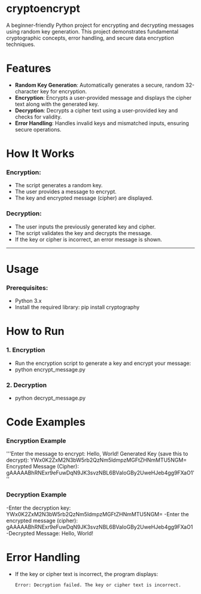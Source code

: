 # cryptoencrypt
A beginner-friendly Python project for encrypting and decrypting messages using random key generation. This project demonstrates fundamental cryptographic concepts, error handling, and secure data encryption techniques.
# Features
- **Random Key Generation**: Automatically generates a secure, random 32-character key for encryption.
- **Encryption**: Encrypts a user-provided message and displays the cipher text along with the generated key.
- **Decryption**: Decrypts a cipher text using a user-provided key and checks for validity.
- **Error Handling**: Handles invalid keys and mismatched inputs, ensuring secure operations.

# How It Works

### **Encryption:**
- The script generates a random key.
- The user provides a message to encrypt.
- The key and encrypted message (cipher) are displayed.

### **Decryption:**
- The user inputs the previously generated key and cipher.
- The script validates the key and decrypts the message.
- If the key or cipher is incorrect, an error message is shown.

---

# Usage

### **Prerequisites:**
- Python 3.x
- Install the required library:
  pip install cryptography



# How to Run

### 1. **Encryption**
- Run the encryption script to generate a key and encrypt your message:
- python encrypt_message.py

### 2. **Decryption**
- python decrypt_message.py



# Code Examples

### **Encryption Example**

'''Enter the message to encrypt: Hello, World!
Generated Key (save this to decrypt): YWx0K2ZxM2N3bW5rb2QzNm5ldmpzMGFtZHNmMTU5NGM=
Encrypted Message (Cipher): gAAAAABhRNExr9eFuwDqN9JK3svzNBL6BVaIoGBy2UweHJeb4gg9FXaO1'''


### **Decryption Example**
  
-Enter the decryption key: YWx0K2ZxM2N3bW5rb2QzNm5ldmpzMGFtZHNmMTU5NGM=
-Enter the encrypted message (cipher): gAAAAABhRNExr9eFuwDqN9JK3svzNBL6BVaIoGBy2UweHJeb4gg9FXaO1
-Decrypted Message: Hello, World!



# Error Handling

- If the key or cipher text is incorrect, the program displays:
  ```plaintext
  Error: Decryption failed. The key or cipher text is incorrect.

  



   
